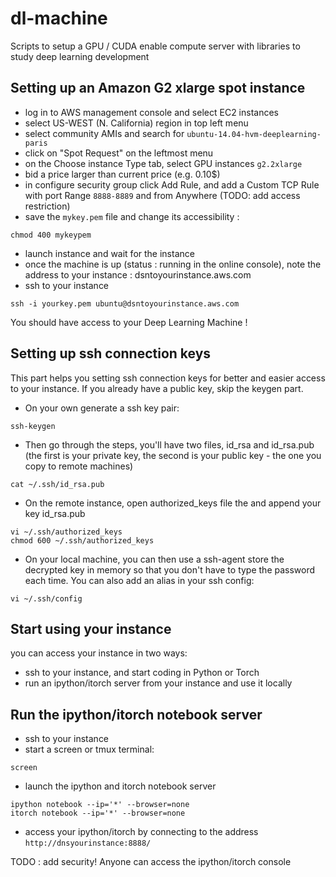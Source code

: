 # dl-machine

Scripts to setup a GPU / CUDA enable compute server with libraries to study deep learning development

## Setting up an Amazon G2 xlarge spot instance

- log in to AWS management console and select EC2 instances
- select US-WEST (N. California) region in top left menu
- select community AMIs and search for `ubuntu-14.04-hvm-deeplearning-paris`
- click on "Spot Request" on the leftmost menu
- on the Choose instance Type tab, select GPU instances `g2.2xlarge`
- bid a price larger than current price (e.g. 0.10$)
- in configure security group click Add Rule, and add a Custom TCP Rule with port Range `8888-8889` and from Anywhere (TODO: add access restriction)
- save the `mykey.pem` file and change its accessibility :
```
chmod 400 mykeypem
```

- launch instance and wait for the instance
- once the machine is up (status : running in the online console), note the address to your instance : dsntoyourinstance.aws.com
- ssh to your instance 
```
ssh -i yourkey.pem ubuntu@dsntoyourinstance.aws.com
```

You should have access to your Deep Learning Machine !

## Setting up ssh connection keys

This part helps you setting ssh connection keys for better and easier access to your instance. If you already have a public key, skip the keygen part.

- On your own generate a ssh key pair:
```
ssh-keygen
```
- Then go through the steps, you'll have two files, id_rsa and id_rsa.pub (the first is your private key, the second is your public key - the one you copy to remote machines)
```
cat ~/.ssh/id_rsa.pub
```
- On the remote instance, open authorized_keys file the and append your key id_rsa.pub 
```
vi ~/.ssh/authorized_keys
chmod 600 ~/.ssh/authorized_keys
```
- On your local machine, you can then use a ssh-agent store the decrypted key in memory so that you don't have to type the password each time. You can also add an alias in your ssh config:
```
vi ~/.ssh/config
```
## Start using your instance

you can access your instance in two ways:
- ssh to your instance, and start coding in Python or Torch
- run an ipython/itorch server from your instance and use it locally

## Run the ipython/itorch notebook server

- ssh to your instance
- start a screen or tmux terminal:
```
screen
```
- launch the ipython and itorch notebook server
```
ipython notebook --ip='*' --browser=none
itorch notebook --ip='*' --browser=none
```

- access your ipython/itorch by connecting to the address `http://dnsyourinstance:8888/`

TODO : add security! Anyone can access the ipython/itorch console